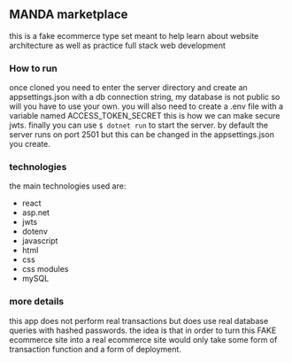 ## MANDA marketplace 

this is a fake ecommerce type set meant to help learn about website architecture as well as practice full stack web development


### How to run 

once cloned you need to enter the server directory and create an appsettings.json with a db connection string, my database is not public so will you have to use your own. you will also need to create a .env file with a variable named ACCESS_TOKEN_SECRET this is how we can make secure jwts. finally you can use ` $ dotnet run ` to start the server. by default the server runs on port 2501 but this can be changed in the appsettings.json you create. 


### technologies

the main technologies used are:
* react
* asp.net 
* jwts
* dotenv
* javascript
* html
* css
* css modules
* mySQL

### more details

this app does not perform real transactions but does use real database queries with hashed passwords. the idea is that in order to turn this FAKE ecommerce site into a real ecommerce site would only take some form of transaction function and a form of deployment.
